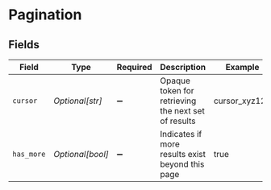 # Pagination


## Fields

| Field                                               | Type                                                | Required                                            | Description                                         | Example                                             |
| --------------------------------------------------- | --------------------------------------------------- | --------------------------------------------------- | --------------------------------------------------- | --------------------------------------------------- |
| `cursor`                                            | *Optional[str]*                                     | :heavy_minus_sign:                                  | Opaque token for retrieving the next set of results | cursor_xyz123                                       |
| `has_more`                                          | *Optional[bool]*                                    | :heavy_minus_sign:                                  | Indicates if more results exist beyond this page    | true                                                |